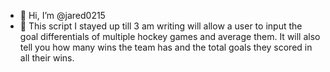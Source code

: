 - 👋 Hi, I’m @jared0215
- 👀 This script I stayed up till 3 am writing will allow a user to input the goal differentials of multiple hockey games and average them. It will also tell you how many wins the team has and the total goals they scored in all their wins.

